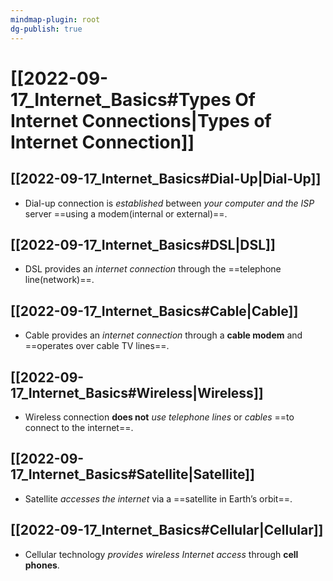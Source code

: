 ```yaml
---
mindmap-plugin: root
dg-publish: true
---
```


# [[2022-09-17_Internet_Basics#Types Of Internet Connections|Types of Internet Connection]]

## [[2022-09-17_Internet_Basics#Dial-Up|Dial-Up]]
- Dial-up connection is _established_ between _your computer and the ISP_ server ==using a modem(internal or external)==.

## [[2022-09-17_Internet_Basics#DSL|DSL]]
- DSL provides an *internet connection* through the ==telephone line(network)==.

## [[2022-09-17_Internet_Basics#Cable|Cable]]
- Cable provides an *internet connection* through a **cable modem** and ==operates over cable TV lines==.

## [[2022-09-17_Internet_Basics#Wireless|Wireless]]
- Wireless connection **does not** *use telephone lines* or *cables* ==to connect to the internet==.

## [[2022-09-17_Internet_Basics#Satellite|Satellite]]
- Satellite *accesses the internet* via a ==satellite in Earth’s orbit==.

## [[2022-09-17_Internet_Basics#Cellular|Cellular]]
- Cellular technology *provides wireless Internet access* through **cell phones**.